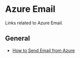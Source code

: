 # Azure Email
Links related to Azure Email.

## General
- [How to Send Email from Azure](https://adamtheautomator.com/azure-send-email/#Using_Office_365_SMTP_Auth)
